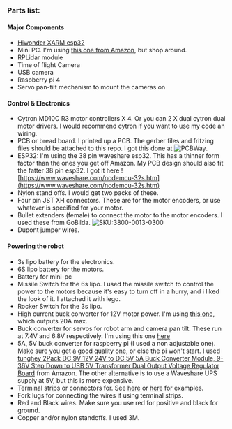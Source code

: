 ### Parts list:

#### __Major Components__
* [Hiwonder XARM esp32](https://www.hiwonder.com/products/xarm-esp32)
* Mini PC. I'm using [this one from Amazon](https://www.amazon.com.au/dp/B0CGZX9M96), but shop around.
* RPLidar module
* Time of flight Camera
* USB camera
* Raspberry pi 4
* Servo pan-tilt mechanism to mount the cameras on

#### __Control & Electronics__
* Cytron MD10C R3 motor controllers X 4. Or you can 2 X dual cytron dual motor drivers. I would recommend cytron if you want to use my code an wiring.
* PCB or bread board. I printed up a PCB. The gerber files and fritzing files should be attached to this repo. I got this done at ![PCBWay](https://www.pcbway.com/).
* ESP32: I'm using the 38 pin waveshare esp32. This has a thinner form factor than the ones you get off Amazon. My PCB design should also fit the fatter 38 pin esp32. I got it here ![https://www.waveshare.com/nodemcu-32s.htm](https://www.waveshare.com/nodemcu-32s.htm)
* Nylon stand offs. I would get two packs of these.
* Four pin JST XH connectors. These are for the motor encoders, or use whatever is specified for your motor. 
* Bullet extenders (female) to connect the motor to the motor encoders. I used these from GoBilda. ![SKU:3800-0013-0300](https://www.gobilda.com/3-5mm-bullet-lead-mh-fc-300mm-length/)
* Dupont jumper wires. 

#### __Powering the robot__
* 3s lipo battery for the electronics.
* 6S lipo battery for the motors.
* Battery for mini-pc
* Missile Switch for the 6s lipo. I used the missile switch to control the power to the motors because it's easy to turn off in a hurry, and i liked the look of it. I attached it with lego.
* Rocker Switch for the 3s lipo.
* High current buck converter for 12V motor power. I'm using [this one](https://www.amazon.com.au/dp/B0BRWD2VRT), which outputs 20A max. 
* Buck converter for servos for robot arm and camera pan tilt. These run at 7.4V and 6.8V respectively. I'm using this one [here](https://www.amazon.com.au/gp/product/B08RBXCJCF/)
* 5A, 5V buck converter for raspberry pi (I used a non adjustable one). Make sure you get a good quality one, or else the pi won't start. I used [tunghey 2Pack DC 9V 12V 24V to DC 5V 5A Buck Converter Module, 9-36V Step Down to USB 5V Transformer Dual Output Voltage Regulator Board](https://www.amazon.com.au/gp/product/B0D5V5YDC3/) from Amazon. The other alternative is to use a Waveshare UPS supply at 5V, but this is more expensive. 
* Terminal strips or connectors for. See [here](https://www.amazon.com.au/dp/B0B75J8768) or [here](https://www.amazon.com.au/dp/B0DFM5FNYN) for examples.
* Fork lugs for connecting the wires if using terminal strips.
* Red and Black wires. Make sure you use red for positive and black for ground.
* Copper and/or nylon standoffs. I used 3M.










